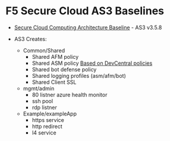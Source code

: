# F5 Secure Cloud AS3 Baselines

- [Secure Cloud Computing Architecture Baseline](sccaBaseline.json) - AS3 v3.5.8


- AS3 Creates:
  - Common/Shared
    - Shared AFM policy
    - Shared ASM policy [Based on DevCentral policies](https://github.com/f5devcentral/f5-asm-policy-templates "f5DevCentral")
    - Shared bot defense policy
    - Shared logging profiles (asm/afm/bot)
    - Shared Client SSL
  - mgmt/admin
    - 80 listner azure health monitor
    - ssh pool
    - rdp listner 
  - Example/exampleApp
    - https service
    - http redirect
    - l4 service
